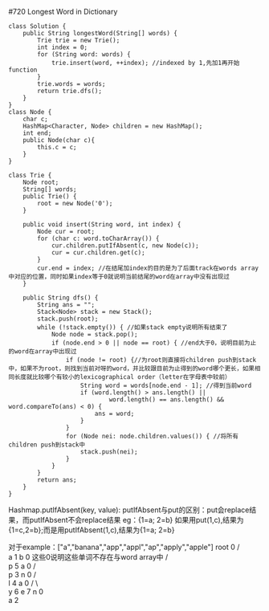 \#720 Longest Word in Dictionary
```
class Solution {
    public String longestWord(String[] words) {
        Trie trie = new Trie();
        int index = 0;
        for (String word: words) {
            trie.insert(word, ++index); //indexed by 1,先加1再开始function
        }
        trie.words = words;
        return trie.dfs();
    }
}
class Node {
    char c;
    HashMap<Character, Node> children = new HashMap();
    int end;
    public Node(char c){
        this.c = c;
    }
}

class Trie {
    Node root;
    String[] words;
    public Trie() {
        root = new Node('0');
    }

    public void insert(String word, int index) {
        Node cur = root;
        for (char c: word.toCharArray()) {
            cur.children.putIfAbsent(c, new Node(c));
            cur = cur.children.get(c);
        }
        cur.end = index; //在结尾加index的目的是为了后面track在words array中对应的位置，同时如果index等于0就说明当前结尾的word在array中没有出现过
    }

    public String dfs() {
        String ans = "";
        Stack<Node> stack = new Stack();
        stack.push(root);
        while (!stack.empty()) { //如果stack empty说明所有结束了
            Node node = stack.pop();
            if (node.end > 0 || node == root) { //end大于0，说明目前为止的word在array中出现过
                if (node != root) {//为root则直接将children push到stack中，如果不为root，则找到当前对呀的word，并比较跟目前为止得到的word哪个更长，如果相同长度就比较哪个有较小的lexicographical order（letter在字母表中较前）
                    String word = words[node.end - 1]; //得到当前word
                    if (word.length() > ans.length() ||
                            word.length() == ans.length() && word.compareTo(ans) < 0) {
                        ans = word;
                    }
                }
                for (Node nei: node.children.values()) { //将所有children push到stack中
                    stack.push(nei);
                }
            }
        }
        return ans;
    }
}
```
Hashmap.putIfAbsent(key, value):
putIfAbsent与put的区别：put会replace结果，而putIfAbsent不会replace结果
eg：{1=a; 2=b} 如果用put(1,c),结果为{1=c,2=b};而是用putIfAbsent(1,c),结果为{1=a; 2=b}

对于example：["a","banana","app","appl","ap","apply","apple"]
       root         0
                  /   \
                 a 1   b 0   这些0说明这些单词不存在与word array中
                /       \
               p 5       a 0
              /           \
             p 3           n 0
            /               \
           l 4               a 0
          /  \                 \
         y 6  e 7               n 0
                                  \
                                   a 2
